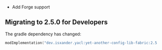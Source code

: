 - Add Forge support

## Migrating to 2.5.0 for Developers

The gradle dependency has changed:

```kt
modImplementation("dev.isxander.yacl:yet-another-config-lib-fabric:2.5.0+1.19.4")
```
